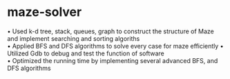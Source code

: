 # maze-solver

•	Used k-d tree, stack, queues, graph to construct the structure of Maze and implement searching and sorting algoriths  
•	Applied BFS and DFS algorithms to solve every case for maze efficiently  •	Utilized Gdb to debug and test the function of software  
•	Optimized the running time by implementing several advanced BFS, and DFS algorithms
